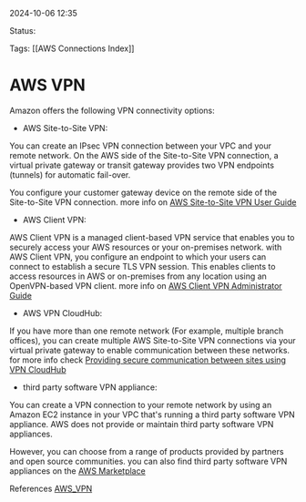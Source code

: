 2024-10-06 12:35

Status:

Tags:
[[AWS Connections Index]]

# AWS VPN

Amazon offers the following VPN connectivity options:

- AWS Site-to-Site VPN:

You can create an IPsec VPN connection between your VPC and your remote network. On the AWS side of the Site-to-Site VPN connection, a virtual private gateway or transit gateway provides two VPN endpoints (tunnels) for automatic fail-over.

You configure your customer gateway device on the remote side of the Site-to-Site VPN connection. more info on [AWS Site-to-Site VPN User Guide](https://docs.aws.amazon.com/vpn/latest/s2svpn/VPC_VPN.html)

- AWS Client VPN:

AWS Client VPN is a managed client-based VPN service that enables you to securely access your AWS resources or your on-premises network. with AWS Client VPN, you configure an endpoint to which your users can connect to establish a secure TLS VPN session. This enables clients to access resources in AWS or on-premises from any location using an OpenVPN-based VPN client. more info on [AWS Client VPN Administrator Guide](https://docs.aws.amazon.com/vpn/latest/clientvpn-admin/)

- AWS VPN CloudHub:

If you have more than one remote network (For example, multiple branch offices), you can create multiple AWS Site-to-Site VPN connections via your virtual private gateway to enable communication between these networks. for more info check [Providing secure communication between sites using VPN CloudHub](https://docs.aws.amazon.com/vpn/latest/s2svpn/VPN_CloudHub.html)

- third party software VPN appliance:

You can create a VPN connection to your remote network by using an Amazon EC2 instance in your VPC that's running a third party software VPN appliance. AWS does not provide or maintain third party software VPN appliances.

However, you can choose from a range of products provided by partners and open source communities. you can also find third party software VPN appliances on the [AWS Marketplace](https://aws.amazon.com/marketplace/search/results/ref=brs_navgno_search_box?searchTerms=vpn)

References 
[AWS_VPN](https://docs.aws.amazon.com/vpc/latest/userguide/vpn-connections.html)